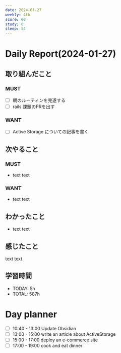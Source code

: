 ```yaml
---
date: 2024-01-27
weekly: 4th
score: 00
study: 0
sleep: 54
---
```

# Daily Report(2024-01-27)
## 取り組んだこと
### MUST
- [ ] 朝のルーティンを完遂する
- [ ] rails 課題のPRを出す
### WANT
- [ ] Active Storage についての記事を書く
## 次やること
### MUST
- text text
### WANT
- text text
## わかったこと
- text text
## 感じたこと
text text
## 学習時間
- TODAY: 5h
- TOTAL: 587h


# Day planner
- [ ] 10:40 - 13:00 Update Obsidian
- [ ] 13:00 - 15:00 write an article about ActiveStorage
- [ ] 15:00 - 17:00 deploy an e-commerce site
- [ ] 17:00 - 19:00 cook and eat dinner